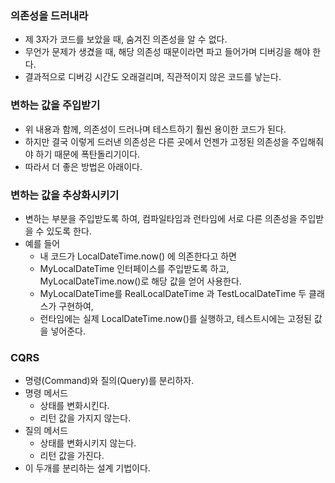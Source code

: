 ### 의존성을 드러내라
* 제 3자가 코드를 보았을 때, 숨겨진 의존성을 알 수 없다.
* 무언가 문제가 생겼을 때, 해당 의존성 때문이라면 파고 들어가며 디버깅을 해야 한다.
* 결과적으로 디버깅 시간도 오래걸리며, 직관적이지 않은 코드를 낳는다.

### 변하는 값을 주입받기
* 위 내용과 함께, 의존성이 드러나며 테스트하기 훨씬 용이한 코드가 된다.
* 하지만 결국 이렇게 드러낸 의존성은 다른 곳에서 언젠가 고정된 의존성을 주입해줘야 하기 때문에 폭탄돌리기이다.
* 따라서 더 좋은 방법은 아래이다.

### 변하는 값을 추상화시키기
* 변하는 부분을 주입받도록 하여, 컴파일타임과 런타임에 서로 다른 의존성을 주입받을 수 있도록 한다.
* 예를 들어
  * 내 코드가 LocalDateTime.now() 에 의존한다고 하면
  * MyLocalDateTime 인터페이스를 주입받도록 하고, MyLocalDateTime.now()로 해당 값을 얻어 사용한다.
  * MyLocalDateTime를 RealLocalDateTime 과 TestLocalDateTime 두 클래스가 구현하여, 
  * 런타임에는 실제 LocalDateTime.now()를 실행하고, 테스트시에는 고정된 값을 넣어준다.

### CQRS
* 명령(Command)와 질의(Query)를 분리하자.
* 명령 메서드
  * 상태를 변화시킨다.
  * 리턴 값을 가지지 않는다.
* 질의 메서드
  * 상태를 변화시키지 않는다.
  * 리턴 값을 가진다.
* 이 두개를 분리하는 설계 기법이다.